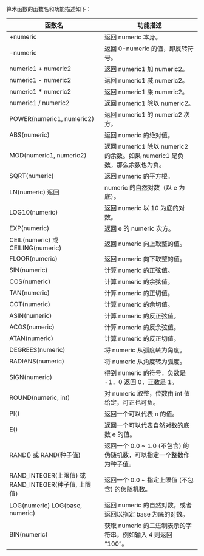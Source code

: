 算术函数的函数名和功能描述如下：

| 函数名	| 功能描述 |
| ----- | ----- |
| +numeric	| 返回 numeric 本身。 |
| -numeric	| 返回 0-numeric 的值，即反转符号。 |
| numeric1 + numeric2	| 返回 numeric1 加 numeric2。|
| numeric1 - numeric2	 | 返回 numeric1 减 numeric2。|
| numeric1 * numeric2  | 返回 numeric1 乘 numeric2。|
| numeric1 / numeric2	 | 返回 numeric1 除以 numeric2。|
| POWER(numeric1, numeric2) |	返回 numeric1 的 numeric2 次方。|
| ABS(numeric)	| 返回 numeric 的绝对值。|
| MOD(numeric1, numeric2)	| 返回 numeric1 除以 numeric2 的余数。如果 numeric1 是负数，那么余数也为负。|
| SQRT(numeric)	| 返回 numeric 的平方根。|
| LN(numeric)	返回 | numeric 的自然对数（以 e 为底）。|
| LOG10(numeric) |	返回 numeric 以 10 为底的对数。|
| EXP(numeric)	| 返回 e 的 numeric 次方。|
| CEIL(numeric) 或 CEILING(numeric)	| 返回 numeric 向上取整的值。|
| FLOOR(numeric) |	返回 numeric 向下取整的值。|
| SIN(numeric)	| 计算 numeric 的正弦值。|
| COS(numeric) | 	计算 numeric 的余弦值。|
| TAN(numeric)	| 计算 numeric 的正切值。|
| COT(numeric)	| 计算 numeric 的余切值。|
| ASIN(numeric)	| 计算 numeric 的反正弦值。|
| ACOS(numeric)	| 计算 numeric 的反余弦值。|
| ATAN(numeric)	| 计算 numeric 的反正切值。|
| DEGREES(numeric)	| 将 numeric 从弧度转为角度。|
| RADIANS(numeric)	| 将 numeric 从角度转为弧度。|
| SIGN(numeric)	| 得到 numeric 的符号，负数是 -1，0 返回 0，正数是 1。|
| ROUND(numeric, int)	| 对 numeric 取整，位数由 int 值给定，可正也可负。|
| PI()	| 返回一个可以代表 π 的值。|
| E()	| 返回一个可以代表自然对数的底数 e 的值。|
| RAND() 或 RAND(种子值)	| 返回一个 0.0 ~ 1.0 (不包含) 的伪随机数，可以指定一个整数作为种子值。|
| RAND_INTEGER(上限值) 或 RAND_INTEGER(种子值, 上限值)	| 返回一个 0.0 ~ 指定上限值 (不包含) 的伪随机数。|
| LOG(numeric) LOG(base, numeric)	| 返回 numeric 的自然对数，或者返回以指定 base 为底的对数。|
| BIN(numeric)	| 获取 numeric 的二进制表示的字符串，例如输入 4 则返回 “100”。|
